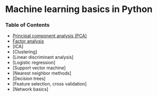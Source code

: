# Machine learning basics in Python

### Table of Contents

* [Principal component analysis (PCA)](https://github.com/ellieshuojin/JupyterNotebook/blob/master/PCA.ipynb)
* [Factor analysis](https://github.com/ellieshuojin/JupyterNotebook/blob/master/FactorAnalysis.ipynb)
* [ICA]
* [Clustering]
* [Linear discriminant analysis]
* [Logistic regression]
* [Support vector machine]
* [Nearest neighbor methods]
* [Decision trees]
* [Feature selection, cross validation]
* [Network basics]
